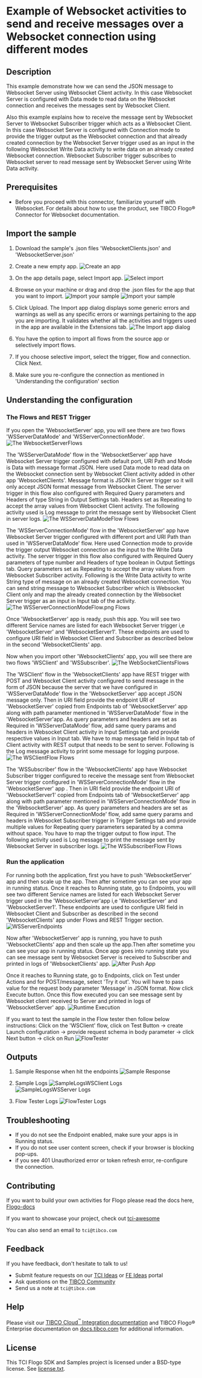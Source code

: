 # Example of Websocket activities to send and receive messages over a Websocket connection using different modes


## Description

This example demonstrate how we can send the JSON message to Websocket Server using Websocket Client activity. In this case Websocket Server is configured with Data mode to read data on the Websocket connection and receives the messages sent by Websocket Client.

Also this example explains how to receive the message sent by Websocket Server to Websocket Subscriber trigger which acts as a Websocket Client. In this case Websocket Server is configured with Connection mode to provide the trigger output as the Websocket connection and that already created connection by the Websocket Server trigger used as an input in the following Websocket Write Data activity to write data on an already created Websocket connection. Websocket Subscriber trigger subscribes to Websocket server to read message sent by Websocket Server using Write Data activity.

## Prerequisites

* Before you proceed with this connector, familiarize yourself with Websocket. For details about how to use the product, see TIBCO Flogo® Connector for Websocket documentation. 

## Import the sample

1. Download the sample's .json files 'WebsocketClients.json' and 'WebsocketServer.json'

2. Create a new empty app.
![Create an app](../../import-screenshots/2.png)

3. On the app details page, select Import app.
![Select import](../../import-screenshots/3.png)

4. Browse on your machine or drag and drop the .json files for the app that you want to import.
![Import your sample](../../import-screenshots/WebsocketSample/ImportWebsocketServer.png)
![Import your sample](../../import-screenshots/WebsocketSample/ImportWebsocketClients.png)

5. Click Upload. The Import app dialog displays some generic errors and warnings as well as any specific errors or warnings pertaining to the app you are importing. It validates whether all the activities and triggers used in the app are available in the Extensions tab.
![The Import app dialog](../../import-screenshots/WebsocketSample/ImportDialog.png)

6. You have the option to import all flows from the source app or selectively import flows.

7. If you choose selective import, select the trigger, flow and connection. Click Next.

8. Make sure you re-configure the connection as mentioned in 'Understanding the configuration' section

## Understanding the configuration

### The Flows and REST Trigger
If you open the 'WebsocketServer' app, you will see there are two flows 'WSServerDataMode' and 'WSServerConnectionMode'. 
![The WebsocketServerFlows](../../import-screenshots/WebsocketSample/WebsocketServerFlows.png)

The 'WSServerDataMode' flow in the 'WebsocketServer' app have Websocket Server trigger configured with default port, URI Path and Mode is Data with message format JSON. Here used Data mode to read data on the Websocket connection sent by Websocket Client activity added in other app 'WebsocketClients'. Message format is JSON in Server trigger so it will only accept JSON format message from Websocket Client. The server trigger in this flow also configured with Required Query parameters and Headers of type String in Output Settings tab. Headers set as Repeating to accept the array values from Websocket Client activity. The following activity used is Log message to print the message sent by Websocket Client in server logs.
![The WSServerDataModeFlow Flows](../../import-screenshots/WebsocketSample/WSServerDataModeFlow.png)

The 'WSServerConnectionMode' flow in the 'WebsocketServer' app have Websocket Server trigger configured with different port and URI Path than used in 'WSServerDataMode' flow. Here used Connection mode to provide the trigger output Websocket connection as the input to the Write Data activity. The server trigger in this flow also configured with Required Query parameters of type number and Headers of type boolean in Output Settings tab. Query parameters set as Repeating to accept the array values from Websocket Subscriber activity. 
Following is the Write Data activity to write String type of message on an already created Websocket connection. You can send string message to Websocket Subscriber which is Websocket Client only and map the already created connection by the Websocket Server trigger as an input in Input tab of the activity.
![The WSServerConnectionModeFlow.png Flows](../../import-screenshots/WebsocketSample/WSServerConnectionModeFlow.png)

Once 'WebsocketServer' app is ready, push this app. You will see two different Service names are listed for each Websocket Server trigger i,e 'WebsocketServer' and 'WebsocketServer1'. These endpoints are used to configure URI field in Websocket Client and Subscriber as described below in the second 'WebsocketClients' app.

Now when you import  other 'WebsocketClients' app, you will see there are two flows 'WSClient' and 'WSSubscriber'. 
![The WebSocketClientsFlows](../../import-screenshots/WebsocketSample/WebSocketClientsFlows.png)

The 'WSClient' flow in the 'WebsocketClients' app have REST trigger with POST and Websocket Client activity configured to send message in the form of JSON because the server that we have configured in 'WSServerDataMode' flow in the 'WebsocketServer' app accept JSON message only. Then in URI field provide the endpoint URI of 'WebsocketServer' copied from Endpoints tab of 'WebsocketServer' app along with path parameter mentioned in 'WSServerDataMode' flow in the 'WebsocketServer'app. As query parameters and headers are set as Required in 'WSServerDataMode' flow, add same query params and headers in Websocket Client activity in Input Settings tab and provide respective values in Input tab. We have to map message field in Input tab of Client activity with REST output that needs to be sent to server. Following is the Log message activity to print some message for logging purpose. 
![The  WSClientFlow Flows](../../import-screenshots/WebsocketSample/WSClientFlow.png)

The 'WSSubscriber' flow in the 'WebsocketClients' app have Websocket Subscriber trigger configured to receive the message sent from Websocket Server trigger configured in 'WSServerConnectionMode' flow in the 'WebsocketServer' app . Then in URI field provide the endpoint URI of 'WebsocketServer1' copied from Endpoints tab of 'WebsocketServer' app along with path parameter mentioned in 'WSServerConnectionMode' flow in the 'WebsocketServer' app. As query parameters and headers are set as Required in 'WSServerConnectionMode' flow, add same query params and headers in Websocket Subscriber trigger in Trigger Settings tab and provide multiple values for Repeating query parameters separated by a comma without space. You have to map the trigger output to flow input. The following activity used is Log message to print the message sent by Websocket Server in subscriber logs.
![The  WSSubscriberFlow Flows](../../import-screenshots/WebsocketSample/WSSubscriberFlow.png)


### Run the application
For running both the application, first you have to push 'WebsocketServer' app and then scale up the app. Then after sometime you can see your app in running status. 
Once it reaches to Running state, go to Endpoints, you will see two different Service names are listed for each Websocket Server trigger used in the 'WebsocketServer'app i,e 'WebsocketServer' and 'WebsocketServer1'. These endpoints are used to configure URI field in Websocket Client and Subscriber as described in the second 'WebsocketClients' app under Flows and REST Trigger section. 
![WSServerEndpoints](../../import-screenshots/WebsocketSample/WSServerEndpoints.png)

Now after 'WebsocketServer' app is running, you have to push 'WebsocketClients' app and then scale up the app.Then after sometime you can see your app in running status. Once app goes into running state you can see message sent by Websocket Server is received to Subscriber and printed in logs of 'WebsocketClients' app. 
![After Push App](../../import-screenshots/WebsocketSample/AfterPushAppRunningState.png)

Once it reaches to Running state, go to Endpoints, click on Test under Actions and for POST​/message, select 'Try it out'.
You will have to pass value for the request body parameter 'Message' in JSON format. 
Now click Execute button. Once this flow executed you can see message sent by Websocket client received to Server and printed in logs of 'WebsocketServer' app.
![Runtime Execution](../../import-screenshots/WebsocketSample/RESTRequest.png)

If you want to test the sample in the Flow tester then follow below instructions:
Click on the 'WSClient' flow, click on Test Button -> create Launch configuration -> provide request schema in body parameter -> click Next button -> click on Run
![FlowTester](../../import-screenshots/WebsocketSample/Flowtester.png)

## Outputs

1. Sample Response when hit the endpoints
![Sample Response](../../import-screenshots/WebsocketSample/RuntimeExecution.png)

2. Sample Logs
![SampleLogsWSClient Logs](../../import-screenshots/WebsocketSample/SampleLogsWSClient.png)
![SampleLogsWSServer Logs](../../import-screenshots/WebsocketSample/SampleLogsWSServer.png)

3. Flow Tester Logs
![FlowTester Logs](../../import-screenshots/WebsocketSample/FlowTesterLogs.png)


## Troubleshooting

* If you do not see the Endpoint enabled, make sure your apps is in Running status.
* If you do not see user content screen, check if your browser is blocking pop-ups.
* if you see 401 Unauthorized error or token refresh error, re-configure the connection.

## Contributing
If you want to build your own activities for Flogo please read the docs here, [Flogo-docs](https://tibcosoftware.github.io/flogo/)

If you want to showcase your project, check out [tci-awesome](https://github.com/TIBCOSoftware/tci-awesome)

You can also send an email to `tci@tibco.com`

## Feedback
If you have feedback, don't hesitate to talk to us!

* Submit feature requests on our [TCI Ideas](https://ideas.tibco.com/?project=TCI) or [FE Ideas](https://ideas.tibco.com/?project=FE) portal
* Ask questions on the [TIBCO Community](https://community.tibco.com/answers/product/344006)
* Send us a note at `tci@tibco.com`

## Help
Please visit our [TIBCO Cloud<sup>&trade;</sup> Integration documentation](https://integration.cloud.tibco.com/docs/) and TIBCO Flogo® Enterprise documentation on [docs.tibco.com](https://docs.tibco.com/) for additional information.

## License
This TCI Flogo SDK and Samples project is licensed under a BSD-type license. See [license.txt](license.txt).
